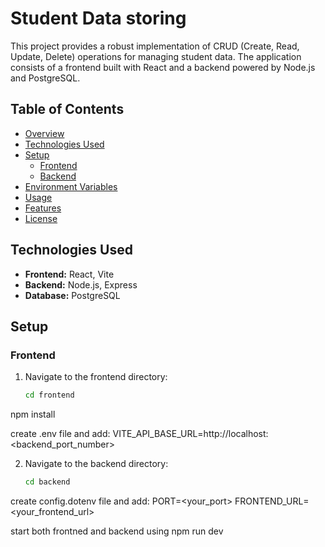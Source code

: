 # Student Data storing

This project provides a robust implementation of CRUD (Create, Read, Update, Delete) operations for managing student data. The application consists of a frontend built with React and a backend powered by Node.js and PostgreSQL.

## Table of Contents

- [Overview](#overview)
- [Technologies Used](#technologies-used)
- [Setup](#setup)
  - [Frontend](#frontend)
  - [Backend](#backend)
- [Environment Variables](#environment-variables)
- [Usage](#usage)
- [Features](#features)
- [License](#license)

## Technologies Used

- **Frontend:** React, Vite
- **Backend:** Node.js, Express
- **Database:** PostgreSQL

## Setup

### Frontend

1. Navigate to the frontend directory:
   ```bash
   cd frontend

npm install

create .env file and add:
VITE_API_BASE_URL=http://localhost:<backend_port_number>

2. Navigate to the backend directory:
   ```bash
   cd backend

create config.dotenv file and add:
PORT=<your_port>
FRONTEND_URL=<your_frontend_url>


start both frontned and backend
using npm run dev

